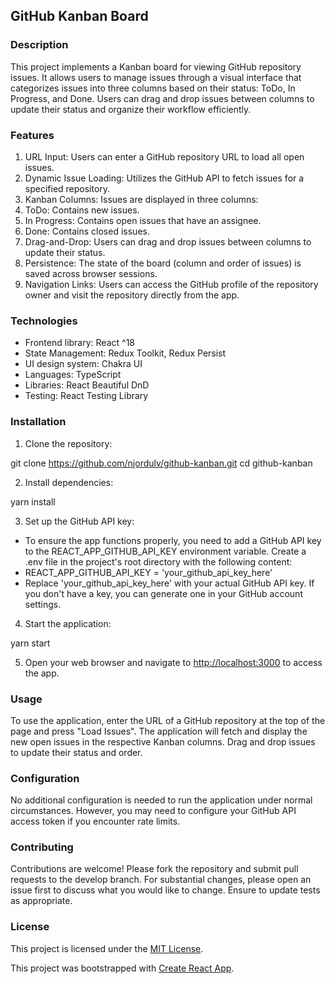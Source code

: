 ## GitHub Kanban Board

### Description

This project implements a Kanban board for viewing GitHub repository issues. It allows users to manage issues through a visual interface that categorizes issues into three columns based on their status: ToDo, In Progress, and Done. Users can drag and drop issues between columns to update their status and organize their workflow efficiently.

### Features

1. URL Input: Users can enter a GitHub repository URL to load all open issues.
2. Dynamic Issue Loading: Utilizes the GitHub API to fetch issues for a specified repository.
3. Kanban Columns: Issues are displayed in three columns:
4. ToDo: Contains new issues.
5. In Progress: Contains open issues that have an assignee.
6. Done: Contains closed issues.
7. Drag-and-Drop: Users can drag and drop issues between columns to update their status.
8. Persistence: The state of the board (column and order of issues) is saved across browser sessions.
9. Navigation Links: Users can access the GitHub profile of the repository owner and visit the repository directly from the app.

### Technologies

- Frontend library: React ^18
- State Management: Redux Toolkit, Redux Persist
- UI design system: Chakra UI
- Languages: TypeScript
- Libraries: React Beautiful DnD
- Testing: React Testing Library

### Installation

1. Clone the repository:

git clone https://github.com/njordulv/github-kanban.git
cd github-kanban

2. Install dependencies:

yarn install

3. Set up the GitHub API key:

- To ensure the app functions properly, you need to add a GitHub API key to the REACT_APP_GITHUB_API_KEY environment variable. Create a .env file in the project's root directory with the following content:
- REACT_APP_GITHUB_API_KEY = 'your_github_api_key_here'
- Replace 'your_github_api_key_here' with your actual GitHub API key. If you don't have a key, you can generate one in your GitHub account settings.

4. Start the application:

yarn start

5. Open your web browser and navigate to [http://localhost:3000](http://localhost:3000) to access the app.

### Usage

To use the application, enter the URL of a GitHub repository at the top of the page and press "Load Issues". The application will fetch and display the new open issues in the respective Kanban columns. Drag and drop issues to update their status and order.

### Configuration

No additional configuration is needed to run the application under normal circumstances. However, you may need to configure your GitHub API access token if you encounter rate limits.

### Contributing

Contributions are welcome! Please fork the repository and submit pull requests to the develop branch. For substantial changes, please open an issue first to discuss what you would like to change. Ensure to update tests as appropriate.

### License

This project is licensed under the [MIT License](LICENSE).

This project was bootstrapped with
[Create React App](https://github.com/facebook/create-react-app).

